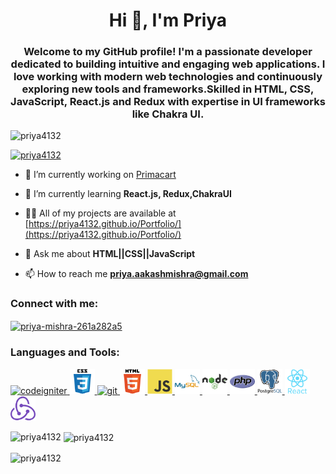 <h1 align="center">Hi 👋, I'm Priya</h1>
<h3 align="center">Welcome to my GitHub profile! I'm a passionate developer dedicated to building intuitive and engaging web applications. I love working with modern web technologies and continuously exploring new tools and frameworks.Skilled in HTML, CSS, JavaScript, React.js and Redux with expertise in UI frameworks like Chakra UI.</h3>

<p align="left"> <img src="https://komarev.com/ghpvc/?username=priya4132&label=Profile%20views&color=0e75b6&style=flat" alt="priya4132" /> </p>

<p align="left"> <a href="https://github.com/ryo-ma/github-profile-trophy"><img src="https://github-profile-trophy.vercel.app/?username=priya4132" alt="priya4132" /></a> </p>

- 🔭 I’m currently working on [Primacart](https://priya4132.github.io/PrimaMart/)

- 🌱 I’m currently learning **React.js, Redux,ChakraUI**

- 👨‍💻 All of my projects are available at [https://priya4132.github.io/Portfolio/](https://priya4132.github.io/Portfolio/)

- 💬 Ask me about **HTML||CSS||JavaScript**

- 📫 How to reach me **priya.aakashmishra@gmail.com**

<h3 align="left">Connect with me:</h3>
<p align="left">
<a href="https://linkedin.com/in/priya-mishra-261a282a5" target="blank"><img align="center" src="https://raw.githubusercontent.com/rahuldkjain/github-profile-readme-generator/master/src/images/icons/Social/linked-in-alt.svg" alt="priya-mishra-261a282a5" height="30" width="40" /></a>
</p>

<h3 align="left">Languages and Tools:</h3>
<p align="left"> <a href="https://codeigniter.com" target="_blank" rel="noreferrer"> <img src="https://cdn.worldvectorlogo.com/logos/codeigniter.svg" alt="codeigniter" width="40" height="40"/> </a> <a href="https://www.w3schools.com/css/" target="_blank" rel="noreferrer"> <img src="https://raw.githubusercontent.com/devicons/devicon/master/icons/css3/css3-original-wordmark.svg" alt="css3" width="40" height="40"/> </a> <a href="https://git-scm.com/" target="_blank" rel="noreferrer"> <img src="https://www.vectorlogo.zone/logos/git-scm/git-scm-icon.svg" alt="git" width="40" height="40"/> </a> <a href="https://www.w3.org/html/" target="_blank" rel="noreferrer"> <img src="https://raw.githubusercontent.com/devicons/devicon/master/icons/html5/html5-original-wordmark.svg" alt="html5" width="40" height="40"/> </a> <a href="https://developer.mozilla.org/en-US/docs/Web/JavaScript" target="_blank" rel="noreferrer"> <img src="https://raw.githubusercontent.com/devicons/devicon/master/icons/javascript/javascript-original.svg" alt="javascript" width="40" height="40"/> </a> <a href="https://www.mysql.com/" target="_blank" rel="noreferrer"> <img src="https://raw.githubusercontent.com/devicons/devicon/master/icons/mysql/mysql-original-wordmark.svg" alt="mysql" width="40" height="40"/> </a> <a href="https://nodejs.org" target="_blank" rel="noreferrer"> <img src="https://raw.githubusercontent.com/devicons/devicon/master/icons/nodejs/nodejs-original-wordmark.svg" alt="nodejs" width="40" height="40"/> </a> <a href="https://www.php.net" target="_blank" rel="noreferrer"> <img src="https://raw.githubusercontent.com/devicons/devicon/master/icons/php/php-original.svg" alt="php" width="40" height="40"/> </a> <a href="https://www.postgresql.org" target="_blank" rel="noreferrer"> <img src="https://raw.githubusercontent.com/devicons/devicon/master/icons/postgresql/postgresql-original-wordmark.svg" alt="postgresql" width="40" height="40"/> </a> <a href="https://reactjs.org/" target="_blank" rel="noreferrer"> <img src="https://raw.githubusercontent.com/devicons/devicon/master/icons/react/react-original-wordmark.svg" alt="react" width="40" height="40"/> </a> <a href="https://redux.js.org" target="_blank" rel="noreferrer"> <img src="https://raw.githubusercontent.com/devicons/devicon/master/icons/redux/redux-original.svg" alt="redux" width="40" height="40"/> </a> </p>

<p><img align="left" src="https://github-readme-stats.vercel.app/api/top-langs?username=priya4132&show_icons=true&locale=en&layout=compact" alt="priya4132" /></p>

<p>&nbsp;<img align="center" src="https://github-readme-stats.vercel.app/api?username=priya4132&show_icons=true&locale=en" alt="priya4132" /></p>

<p><img align="center" src="https://github-readme-streak-stats.herokuapp.com/?user=priya4132&" alt="priya4132" /></p>
